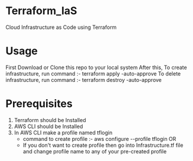 # Terraform_IaS
Cloud Infrastructure as Code using Terraform 

# Usage
First Download or Clone this repo to your local system
After this, 
To create infrastructure, run command :- terraform apply -auto-approve
To delete infrastructure, run command :- terraform destroy -auto-approve

# Prerequisites
1) Terraform should be Installed
2) AWS CLI should be Installed
3) In AWS CLI make a profile named tflogin
   - command to create profile :- aws configure --profile tflogin
   OR
   - If you don't want to create profile then go into Infrastructure.tf file and change profile name to any of your pre-created profile

